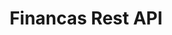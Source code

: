 <h1 align="center"> Financas Rest API </h1>

<p align="center">
<![Badge em Desenvolvimento]img src="http://img.shields.io/static/v1?label=STATUS&message=EM%20DESENVOLVIMENTO&color=GREEN&style=for-the-badge"/>
</p>


